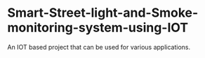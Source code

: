# Smart-Street-light-and-Smoke-monitoring-system-using-IOT
An IOT based project that can be used for various applications.
